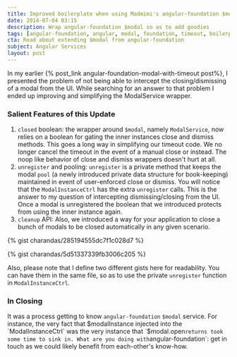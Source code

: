 ```yaml
---
title: Improved boilerplate when using Madmimi's angular-foundation $modal
date: 2014-07-04 03:15
description: Wrap angular-foundation $modal so as to add goodies
tags: [angular-foundation, angular, modal, foundation, timeout, boilerplate]
cta: Read about extending $modal from angular-foundation
subject: Angular Services
layout: post
---
```



In my earlier {% post_link angular-foundation-modal-with-timeout post%}, I presented the problem of not being able to intercept
the closing/dismissing of a modal from the UI. While searching for an answer <!-- more --> to that problem I ended up improving and simplifying the ModalService wrapper.

### Salient Features of this Update ###

1. `closed` boolean: the wrapper around `$modal`, namely `ModalService`, now relies on a boolean for gating the inner instances close and dismiss methods. This goes a long way in simplifying our timeout code. We no longer cancel the timeout in the event of a manual close or instead. The noop like behavior of close and dismiss wrappers doesn't
hurt at all.
2. `unregister` and pooling: `unregister` is a private method that keeps the modal `pool` (a newly introduced private data structure for book-keeping) maintained in event of user-enforced close
or dismiss. You will notice that the `ModalInstanceCtrl` has the extra `unregister` calls. This is the answer to my question of intercepting dismissing/closing from the UI. Once a modal is unregistered the boolean that we introduced protects from using the inner instance again.
3. `cleanup` API: Also, we introduced a way for your application to close a bunch of modals to be closed automatically in any given scenario.

{% gist  charandas/285194555dc7f1c028d7 %}

{% gist charandas/5d51337339fb3006c205 %}

Also, please note that I define two different gists here for readability. You can have them in the same file, so as to use the private `unregister` function in `ModalInstanceCtrl`.

### In Closing ###
It was a process getting to know `angular-foundation` `$modal` service. For instance, the very fact that $modalInstance injected into the `ModalInstanceCtrl`
was the very instance that `$modal.open` returns took some time to sink in. What are you doing with `angular-foundation`: get in touch as we could likely benefit from each-other's
know-how.
 